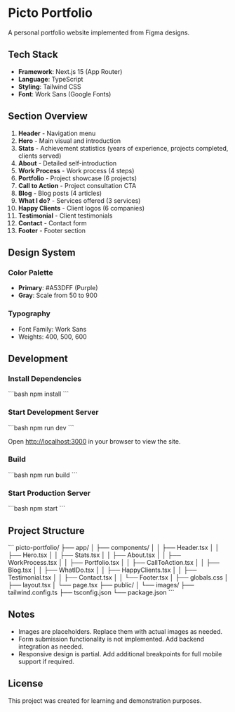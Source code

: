 # Picto Portfolio

A personal portfolio website implemented from Figma designs.

## Tech Stack

- **Framework**: Next.js 15 (App Router)
- **Language**: TypeScript
- **Styling**: Tailwind CSS
- **Font**: Work Sans (Google Fonts)

## Section Overview

1. **Header** - Navigation menu
2. **Hero** - Main visual and introduction
3. **Stats** - Achievement statistics (years of experience, projects completed, clients served)
4. **About** - Detailed self-introduction
5. **Work Process** - Work process (4 steps)
6. **Portfolio** - Project showcase (6 projects)
7. **Call to Action** - Project consultation CTA
8. **Blog** - Blog posts (4 articles)
9. **What I do?** - Services offered (3 services)
10. **Happy Clients** - Client logos (6 companies)
11. **Testimonial** - Client testimonials
12. **Contact** - Contact form
13. **Footer** - Footer section

## Design System

### Color Palette
- **Primary**: #A53DFF (Purple)
- **Gray**: Scale from 50 to 900

### Typography
- Font Family: Work Sans
- Weights: 400, 500, 600

## Development

### Install Dependencies

\`\`\`bash
npm install
\`\`\`

### Start Development Server

\`\`\`bash
npm run dev
\`\`\`

Open [http://localhost:3000](http://localhost:3000) in your browser to view the site.

### Build

\`\`\`bash
npm run build
\`\`\`

### Start Production Server

\`\`\`bash
npm start
\`\`\`

## Project Structure

\`\`\`
picto-portfolio/
├── app/
│   ├── components/
│   │   ├── Header.tsx
│   │   ├── Hero.tsx
│   │   ├── Stats.tsx
│   │   ├── About.tsx
│   │   ├── WorkProcess.tsx
│   │   ├── Portfolio.tsx
│   │   ├── CallToAction.tsx
│   │   ├── Blog.tsx
│   │   ├── WhatIDo.tsx
│   │   ├── HappyClients.tsx
│   │   ├── Testimonial.tsx
│   │   ├── Contact.tsx
│   │   └── Footer.tsx
│   ├── globals.css
│   ├── layout.tsx
│   └── page.tsx
├── public/
│   └── images/
├── tailwind.config.ts
├── tsconfig.json
└── package.json
\`\`\`

## Notes

- Images are placeholders. Replace them with actual images as needed.
- Form submission functionality is not implemented. Add backend integration as needed.
- Responsive design is partial. Add additional breakpoints for full mobile support if required.

## License

This project was created for learning and demonstration purposes.
